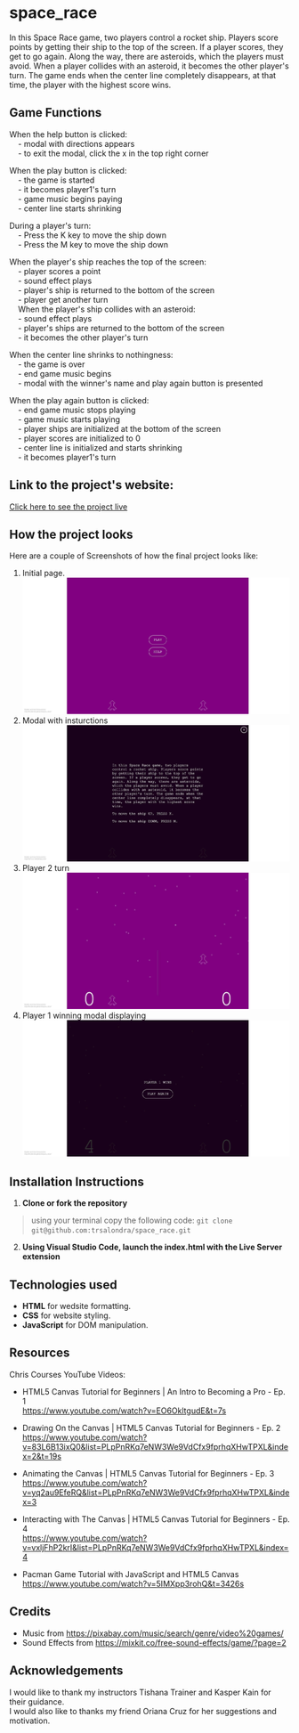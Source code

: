 # space_race
In this Space Race game, two players control a rocket ship. Players score points by getting their ship to the top of the screen. If a player scores, they get to go again. Along the way, there are asteroids, which the players must avoid. When a player collides with an asteroid, it becomes the other player's turn. The game ends when the center line completely disappears, at that time, the player with the highest score wins.


## Game Functions
When the help button is clicked:  
    - modal with directions appears  
    - to exit the modal, click the x in the top right corner   

When the play button is clicked:  
    - the game is started  
    - it becomes player1's turn  
    - game music begins paying  
    - center line starts shrinking  

During a player's turn:  
    - Press the K key to move the ship down  
    - Press the M key to move the ship down  

When the player's ship reaches the top of the screen:  
    - player scores a point  
    - sound effect plays  
    - player's ship is returned to the bottom of the screen  
    - player get another turn  
    
When the player's ship collides with an asteroid:  
    - sound effect plays  
    - player's ships are returned to the bottom of the screen  
    - it becomes the other player's turn  

When the center line shrinks to nothingness:  
    - the game is over  
    - end game music begins  
    - modal with the winner's name and play again button is presented  

When the play again button is clicked:  
    - end game music stops playing  
    - game music starts playing  
    - player ships are initialized at the bottom of the screen  
    - player scores are initialized to 0  
    - center line is initialized and starts shrinking  
    - it becomes player1's turn  


## Link to the project's website:
[Click here to see the project live](https://trsalondra.github.io/space_race/)


## How the project looks
Here are a couple of Screenshots of how the final project looks like:
1. Initial page.
![readMePic](./images/readMe1.jpg)
2. Modal with insturctions
![readMePic](./images/readMe2.jpg)
3. Player 2 turn
![readMePic](/images/readMe3.jpg)
4. Player 1 winning modal displaying
![readMePic](/images/readMe4.jpg)


## Installation Instructions
1. **Clone or fork the repository**
>using your terminal copy the following code:
> `git clone git@github.com:trsalondra/space_race.git`

2. **Using Visual Studio Code, launch the index.html with the Live Server extension**


## Technologies used
- **HTML** for wedsite formatting.
- **CSS** for website styling.
- **JavaScript** for DOM manipulation.


## Resources
Chris Courses YouTube Videos:
- HTML5 Canvas Tutorial for Beginners | An Intro to Becoming a Pro - Ep. 1  
    https://www.youtube.com/watch?v=EO6OkltgudE&t=7s

- Drawing On the Canvas | HTML5 Canvas Tutorial for Beginners - Ep. 2 
    https://www.youtube.com/watch?v=83L6B13ixQ0&list=PLpPnRKq7eNW3We9VdCfx9fprhqXHwTPXL&index=2&t=19s  

- Animating the Canvas | HTML5 Canvas Tutorial for Beginners - Ep. 3  
    https://www.youtube.com/watch?v=yq2au9EfeRQ&list=PLpPnRKq7eNW3We9VdCfx9fprhqXHwTPXL&index=3

- Interacting with The Canvas | HTML5 Canvas Tutorial for Beginners - Ep. 4  
    https://www.youtube.com/watch?v=vxljFhP2krI&list=PLpPnRKq7eNW3We9VdCfx9fprhqXHwTPXL&index=4

- Pacman Game Tutorial with JavaScript and HTML5 Canvas  
    https://www.youtube.com/watch?v=5IMXpp3rohQ&t=3426s


## Credits 
- Music from https://pixabay.com/music/search/genre/video%20games/
- Sound Effects from https://mixkit.co/free-sound-effects/game/?page=2


## Acknowledgements
I would like to thank my instructors Tishana Trainer and Kasper Kain for their guidance.  
I would also like to thanks my friend Oriana Cruz for her suggestions and motivation.